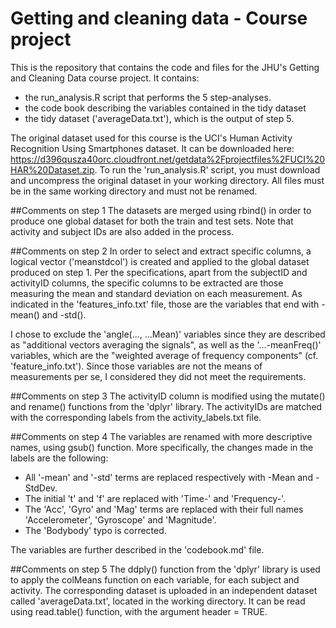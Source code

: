 # Getting and cleaning data - Course project
This is the repository that contains the code and files for the JHU's Getting and Cleaning Data course project. It contains:
- the run_analysis.R script that performs the 5 step-analyses.
- the code book describing the variables contained in the tidy dataset
- the tidy dataset ('averageData.txt'), which is the output of step 5.

The original dataset used for this course is the UCI's Human Activity Recognition Using Smartphones dataset. It can be downloaded here: https://d396qusza40orc.cloudfront.net/getdata%2Fprojectfiles%2FUCI%20HAR%20Dataset.zip.
To run the 'run_analysis.R' script, you must download and uncompress the original dataset in your working directory. All files must be in the same working directory and must not be renamed.

##Comments on step 1
The datasets are merged using rbind() in order to produce one global dataset for both the train and test sets. Note that activity and subject IDs are also added in the process.

##Comments on step 2
In order to select and extract specific columns, a logical vector ('meanstdcol') is created and applied to the global dataset produced on step 1. Per the specifications, apart from the subjectID and activityID columns, the specific columns to be extracted are those measuring the mean and standard deviation on each measurement. As indicated in the 'features_info.txt' file, those are the variables that end with -mean() and -std(). 

I chose to exclude the 'angle(..., ...Mean)' variables since they are described as "additional vectors averaging the signals", as well as the '...-meanFreq()'  variables, which are the "weighted average of frequency components" (cf. 'feature_info.txt'). Since those variables are not the means of measurements per se, I considered they did not meet the requirements.

##Comments on step 3
The activityID column is modified using the mutate() and rename() functions from the 'dplyr' library. The activityIDs are matched with the corresponding labels from the activity_labels.txt file.

##Comments on step 4
The variables are renamed with more descriptive names, using gsub() function. More specifically, the changes made in the labels are the following:
- All '-mean' and '-std' terms are replaced respectively with -Mean and -StdDev. 
- The initial 't' and 'f' are replaced with 'Time-' and 'Frequency-'.
- The 'Acc', 'Gyro' and 'Mag' terms are replaced with their full names 'Accelerometer', 'Gyroscope' and 'Magnitude'.
- The 'Bodybody' typo is corrected.

The variables are further described in the 'codebook.md' file.

##Comments on step 5
The ddply() function from the 'dplyr' library is used to apply the colMeans function on each variable, for each subject and activity. The corresponding dataset is uploaded in an independent dataset called 'averageData.txt', located in the working directory. It can be read using read.table() function, with the argument header = TRUE.
